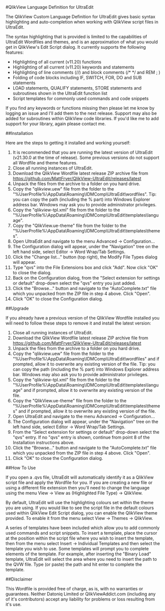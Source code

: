 #QlikView Language Definition for UltraEdit

The QlikView Custom Language Definition for UltraEdit gives basic syntax highlighting and auto-completion when working with QlikView script files in UltraEdit.

The syntax highlighting that is provided is limited to the capabilities of UltraEdit Wordfiles and themes, and is an approximation of what you would get in QlikView's Edit Script dialog. It currently supports the following features:

* Highlighting of all current (v11.20) functions
* Highlighting of all current (v11.20) keywords and statements
* Highlighting of line comments (//) and block comments (/* */ and REM ; ) 
* Folding of code blocks including IF, SWITCH, FOR, DO and SUB statements
* LOAD statements, QUALIFY statements, STORE statements and subroutines shown in the UltraEdit function list
* Script templates for commonly used commands and code snippets

If you find any keywords or functions missing then please let me know by logging an issue and I'll add them to the next release. Support may also be added for subroutines within QlikView code libraries. If you'd like me to add support for your library, again please contact me.


##Installation

Here are the steps to getting it installed and working yourself:

1. It is recommended that you are running the latest version of UltraEdit (v21.30.0 at the time of release). Some previous versions do not support all Wordfile and theme features.
2. Close all running instances of UltraEdit.
3. Download the QlikView Wordfile latest release ZIP archive file from https://github.com/MattFryer/QlikView-UltraEdit/releases/latest
4. Unpack the files from the archive to a folder on you hard drive.
5. Copy the "qlikview.uew" file from the folder to the "%UserProfile%\AppData\Roaming\IDMComp\UltraEdit\wordfiles\". Tip: you can copy the path (including the % part) into Windows Explorer address bar. Windows may ask you to provide administrator privileges.
6. Copy the "qlikview-tpl.xml" file from the folder to the "%UserProfile%\AppData\Roaming\IDMComp\UltraEdit\templates\language\".
7. Copy the "QlikView.ue-theme" file from the folder to the "%UserProfile%\AppData\Roaming\IDMComp\UltraEdit\templates\themes\".
8. Open UltraEdit and navigate to the menu Advanced -> Configuration...
9. The Configuration dialog will appear, under the "Navigation" tree on the left hand side, select Editor -> Word Wrap/Tab Settings.
10. Click the "Change list..." button (top right), the Modify File Types dialog will appear.
11. Type "qvs" into the File Extensions box and click "Add". Now click "OK" to close the dialog.
12. Back on the Configuration dialog, from the "Select extension for settings or default" drop-down select the "qvs" entry you just added.
13. Click the "Browse..." button and navigate to the "AutoComplete.txt" file which you unpacked from the ZIP file in step 4 above. Click "Open".
14. Click "OK" to close the Configuration dialog.


##Upgrade

If you already have a previous version of the QlikView Wordfile installed you will need to follow these steps to remove it and install the latest version:

1. Close all running instances of UltraEdit.
2. Download the QlikView Wordfile latest release ZIP archive file from https://github.com/MattFryer/QlikView-UltraEdit/releases/latest
3. Unpack the files from the archive to a folder on you hard drive.
4. Copy the "qlikview.uew" file from the folder to the "%UserProfile%\AppData\Roaming\IDMComp\UltraEdit\wordfiles\" and if prompted, allow it to overwrite any existing version of the file. Tip: you can copy the path (including the % part) into Windows Explorer address bar. Windows may also ask you to provide administrator privileges.
5. Copy the "qlikview-tpl.xml" file from the folder to the "%UserProfile%\AppData\Roaming\IDMComp\UltraEdit\templates\language\" and if prompted, allow it to overwrite any existing version of the file.
6. Copy the "QlikView.ue-theme" file from the folder to the "%UserProfile%\AppData\Roaming\IDMComp\UltraEdit\templates\themes\" and if prompted, allow it to overwrite any existing version of the file.
7. Open UltraEdit and navigate to the menu Advanced -> Configuration...
8. The Configuration dialog will appear, under the "Navigation" tree on the left hand side, select Editor -> Word Wrap/Tab Settings.
9. From the "Select extension for settings or default" drop-down select the "qvs" entry. If no "qvs" entry is shown, continue from point 8 of the Installation instructions above.
10. Click the "Browse..." button and navigate to the "AutoComplete.txt" file which you unpacked from the ZIP file in step 4 above. Click "Open".
11. Click "OK" to close the Configuration dialog.


##How To Use

If you open a .qvs file, UltraEdit will automatically identify it as a QlikView script file and apply the Wordfile for you. If you are creating a new file or using a different file extension then you'll need to change the language using the menu View -> View as (Highlighted File Type) -> QlikView.

By default, UltraEdit will use the highlighting colours set within the theme you are using. If you would like to see the script file in the default colours used within QlikView Edit Script dialog, you can enable the QlikView theme provided. To enable it from the menu select View -> Themes -> QlikView.

A series of templates have been included which allow you to add commonly used commands and script snippets. To insert a template, place the cursor at the position within the script file where you wish to insert the template, then from the menu select Insert -> Individual Templates and then select the template you wish to use. Some templates will prompt you to complete elements of the template. For example, after inserting the "Binary Load" template, UltraEdit will select the area where you need to insert the path to the QVW file. Type (or paste) the path and hit enter to complete the template.


##Disclaimer

This Wordfile is provided free of charge, as is, with no warranties or guarantees. Neither Datoniq Limited or QlikViewAddict.com (including any of it's contributors) accept any liability for problems or loss resulting from it's use. 
